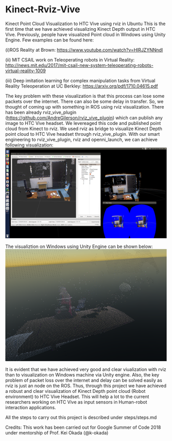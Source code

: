 # Kinect-Rviz-Vive
Kinect Point Cloud Visualization to HTC Vive using rviz in Ubuntu
This is the first time that we have achieved visualizing Kinect Depth output in HTC Vive. Previously, people have visualized Point cloud in Windows using Unity Engine. Few examples can be found here:

(i)ROS Reality at Brown: https://www.youtube.com/watch?v=HlRJZYNNndI

(ii) MIT CSAIL work on Teleoperating robots in Virtual Reality:  http://news.mit.edu/2017/mit-csail-new-system-teleoperating-robots-virtual-reality-1009

(iii) Deep imitation learning for complex manipulation tasks from Virtual Reality Teleoperation at UC Berkley: https://arxiv.org/pdf/1710.04615.pdf

The key problem with these visualization is that this process can lose some packets over the internet. There can also be some delay in transfer. So, we thought of coming up with something in ROS using rviz visualization. There has been already rviz_vive_plugin (https://github.com/AndreGilerson/rviz_vive_plugin) which can publish any image to HTC Vive headset. We levereaged this code and published point cloud from Kinect to rviz. We used rviz as bridge to visualize Kinect Depth point cloud to HTC Vive headset through rviz_vive_plugin. With our smart engineering to rviz_vive_plugin, rviz and openni_launch, we can achieve following visualization:
![kinect-vive-rviz](https://github.com/sanketrahul/Kinect-Rviz-Vive/blob/master/Image/kinect-vive-rviz.png)

The visualiztion on Windows using Unity Engine can be shown below:
![kinect-vive-unity](https://github.com/sanketrahul/Kinect-Rviz-Vive/blob/master/Image/kinect-vive-unity.png)

It is evident that we have achieved very good and clear viualization with rviz than to visualization on Windows machine via Unity engine. Also, the key problem of packet loss over the internet and delay can be solved easily as rviz is just an node on the ROS. Thus, through this project we have achieved a robust and clear visualization of Kinect Depth point cloud (Robot environment) to HTC Vive Headset. This will help a lot to the current researchers working on HTC Vive as input sensors in Human-robot interaction applications.

All the steps to carry out this project is described under steps/steps.md 

Credits: This work has been carried out for Google Summer of Code 2018 under mentorship of Prof. Kei Okada (@k-okada)
